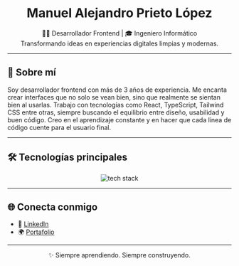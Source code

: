 <h1 align="center">Manuel Alejandro Prieto López</h1>

<p align="center">
  👨‍💻 Desarrollador Frontend | 🎓 Ingeniero Informático<br/>
  Transformando ideas en experiencias digitales limpias y modernas.
</p>

---

## 🚀 Sobre mí

Soy desarrollador frontend con más de 3 años de experiencia. Me encanta crear interfaces que no solo se vean bien, sino que realmente se sientan bien al usarlas. Trabajo con tecnologías como React, TypeScript, Tailwind CSS entre otras, siempre buscando el equilibrio entre diseño, usabilidad y buen código. Creo en el aprendizaje constante y en hacer que cada línea de código cuente para el usuario final.

---

## 🛠 Tecnologías principales

<div align="center">
  <img src="https://skillicons.dev/icons?i=react,nextjs,astro,tailwind,materialui,typescript" alt="tech stack" />
</div>

---

## 🌐 Conecta conmigo

- 🔗 [LinkedIn](https://www.linkedin.com/in/maplop)  
- 🌍 [Portafolio](#)

---

<p align="center">
  ✨ Siempre aprendiendo. Siempre construyendo.
</p>

